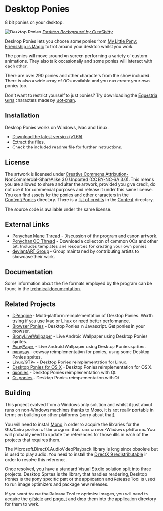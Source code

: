 # Desktop Ponies

8 bit ponies on your desktop.

![Desktop Ponies](http://i.imgur.com/2vVLGt8.jpg)
*[Desktop Background by CuteSkitty](http://cuteskitty.deviantart.com/art/Celestia-256362644)*

Desktop Ponies lets you choose some ponies from [My Little Pony: Friendship is Magic](http://wikipedia.org/wiki/My_Little_Pony:_Friendship_Is_Magic) to trot around your desktop whilst you work.

The ponies will move around on screen performing a variety of custom animations. They also talk occasionally and some ponies will interact with each other.

There are over 290 ponies and other characters from the show included. There is also a wide array of OCs available and you can create your own ponies too.

Don't want to restrict yourself to just ponies? Try downloading the [Equestria Girls](http://sta.sh/2ouk6qgs0sg) characters made by [Bot-chan](http://botchan-mlp.deviantart.com/).

## Installation

Desktop Ponies works on Windows, Mac and Linux.

* [Download the latest version (v1.65)](https://github.com/RoosterDragon/Desktop-Ponies/releases/download/v1.65/Desktop.Ponies.v1.65.zip)
* Extract the files.
* Check the included readme file for further instructions.

## License

The artwork is licensed under [Creative Commons Attribution-NonCommercial-ShareAlike 3.0 Unported (CC BY-NC-SA 3.0)](http://creativecommons.org/licenses/by-nc-sa/3.0/). This means you are allowed to share and alter the artwork, provided you give credit, do not use it for commercial purposes and release it under this same license. You can find assets for the ponies and other characters in the [Content/Ponies](Content/Ponies) directory. There is a [list of credits](Content/credits.txt) in the [Content](Content) directory.

The source code is available under the same license.

## External Links

* [Ponychan Mane Thread](http://www.ponychan.net/fan/res/458.html) - Discussion of the program and canon artwork.
* [Ponychan OC Thread](http://www.ponychan.net/chan/collab/res/43607.html) - Download a collection of common OCs and other art. Includes templates and resources for creating your own ponies.
* [deviantART Group](http://desktop-pony-team.deviantart.com/) - Group maintained by contributing artists to showcase their work.

## Documentation

Some information about the file formats employed by the program can be found in the [technical documentation](techdoc.md).

## Related Projects

* [DPengine](https://github.com/hidefromkgb/DPengine) - Multi-platform reimplementation of Desktop Ponies. Worth trying if you use Mac or Linux or need better performance.
* [Browser Ponies](http://panzi.github.io/Browser-Ponies/) - Desktop Ponies in Javascript. Get ponies in your browser.
* [BronyLiveWallpaper](https://github.com/frankkienl/BronyLiveWallpaper) - Live Android Wallpaper using Desktop Ponies sprites.
* [PonyPaper](https://github.com/Smithers888/PonyPaper) - Live Android Wallpaper using Desktop Ponies sprites.
* [ponysay](https://github.com/erkin/ponysay) - cowsay reimplementation for ponies, using some Desktop Ponies sprites.
* [Linux/GTK+](https://github.com/killerrabbit/Ponies-for-Linux-GTK-) - Desktop Ponies reimplementation for Linux.
* [Desktop Ponies for OS X](https://github.com/xobs/desktop-ponies-mac) - Desktop Ponies reimplementation for OS X.
* [qponies](https://github.com/svenstaro/qponies) - Desktop Ponies reimplementation with Qt.
* [Qt-ponies](https://github.com/myszha/qt-ponies) - Desktop Ponies reimplementation with Qt.

## Building

This project evolved from a Windows only solution and whilst it just about runs on non-Windows machines thanks to Mono, it is not really portable in terms on building on other platforms (sorry about that).

You will need to install [Mono](http://www.mono-project.com/download/) in order to acquire the libraries for the Gtk/Cairo portion of the program that runs on non-Windows platforms. You will probably need to update the references for those dlls in each of the projects that requires them.

The Microsoft.DirectX.AudioVideoPlayback library is long since obsolete but is used to play audio. You need to install the [DirectX 9 redistributable](http://www.microsoft.com/en-us/download/details.aspx?id=35) in order to resolve this reference.

Once resolved, you have a standard Visual Studio solution split into three projects. Desktop Sprites is the library that handles rendering, Desktop Ponies is the pony specific part of the application and Release Tool is used to run image optimizers and package new releases.

If you want to use the Release Tool to optimize images, you will need to acquire the [gifsicle](http://www.lcdf.org/gifsicle/) and [pngout](http://advsys.net/ken/utils.htm) and drop them into the application directory for them to work.
